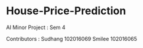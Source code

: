 # House-Price-Prediction

AI Minor Project : Sem 4

Contributors : Sudhang 102016069
               Smilee  102016065
               

